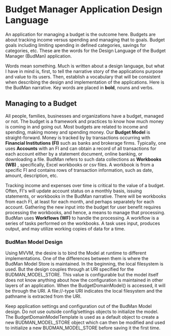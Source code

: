 # Budget Manager Application Design Language

An application for managing a budget is the outcome here. Budgets are about tracking income versus spending and managing that to goals. Budget goals including limiting spending in defined categories, savings for categories, etc. These are the words for the Design Language of the Budget Manager (BudMan) application.

Words mean something. Much is written about a design language, but what I have in mind is, first, to tell the narrative story of the applications purpose and value to its users. Then, establish a vocabulary that will be consistent when describing the design and implementation of the applications. Here is the BudMan narrative. Key words are placed in __bold__, nouns and verbs.

## Managing to a Budget

All people, families, businesses and organizations have a budget, managed or not. The budget is a framework and practices to know how much money is coming in and going out. Most budgets are related to income and spending, making money and spending money. Our __Budget Model__ is straight-forward. Money is tracked by by transactions occurring with __Financial Institutions (FI)__ such as banks and brokerage firms. Typically, one uses __Accounts__ with an FI and can obtain a record of all transactions for each account either by a statement document, online banking, or downloading a file. BudMan refers to such data collections as __Workbooks (WB)__ , specifically, Excel workbooks or csv files. A workbook is from a specific FI and contains rows of transaction information, such as date, amount, description, etc.

Tracking income and expenses over time is critical to the value of a budget. Often, FI's will update account status on a monthly basis, issuing statements, or workbooks in the BudMan narrative. There will be workbooks from each FI, at least for each month, and perhaps separately for each account. Gathering the new input into the budget for user benefit requires processing the workbooks, and hence, a means to manage that processing. BudMan uses __Workflows (WF)__ to handle the processing. A workflow is a series of tasks performed on the workbooks. A task uses input, produces output, and may utilize working copies of data for a time.

### BudMan Model Design

Using MVVM, the desire is to bind the Model at runtime to different implementations. One of the differences between them is where the BudMan Model Store is maintained. In the beginning, the local filesystem is used. But the design couples through at URI specified for the BUDMAN_MODEL_STORE. This value is configurable but the model itself does not know anything about how the configuration is maintained in other layers of an application. When the BudgetDomainModel() is accessed, it will be through the URI. A file://-type URI indicates the local filesystem and the pathname is extracted from the URI.

Keep application settings and configuration out of the BudMan Model design. Do not use outside config/settings objects to initialize the model. The BudgetDomainModelTemplate is used as a default object to create a new BUDMAN_MODEL_STORE object which can then be modified and used to initialize a new BUDMAN_MODEL_STORE before saving it the first time.
